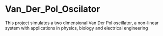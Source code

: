 # Van_Der_Pol_Oscilator
This project simulates a two dimensional Van Der Pol oscillator, a non-linear system with applications in physics, biology and electrical engineering
